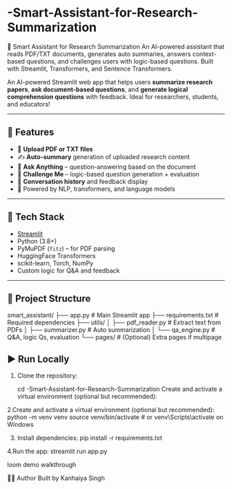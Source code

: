 # -Smart-Assistant-for-Research-Summarization
🧠 Smart Assistant for Research Summarization An AI-powered assistant that reads PDF/TXT documents, generates auto summaries, answers context-based questions, and challenges users with logic-based questions. Built with Streamlit, Transformers, and Sentence Transformers.


An AI-powered Streamlit web app that helps users **summarize research papers**, **ask document-based questions**, and **generate logical comprehension questions** with feedback. Ideal for researchers, students, and educators!

---

## 🚀 Features

- 📄 **Upload PDF or TXT files**
- ✍️ **Auto-summary** generation of uploaded research content
- 🤖 **Ask Anything** – question-answering based on the document
- 🎯 **Challenge Me** – logic-based question generation + evaluation
- 💬 **Conversation history** and feedback display
- 🧠 Powered by NLP, transformers, and language models

---

## 🔧 Tech Stack

- [Streamlit](https://streamlit.io/)
- Python (3.8+)
- PyMuPDF (`fitz`) – for PDF parsing
- HuggingFace Transformers
- scikit-learn, Torch, NumPy
- Custom logic for Q&A and feedback

---

## 📂 Project Structure
smart_assistant/
├── app.py # Main Streamlit app
├── requirements.txt # Required dependencies
├── utils/
│ ├── pdf_reader.py # Extract text from PDFs
│ ├── summarizer.py # Auto summarization
│ └── qa_engine.py # Q&A, logic Qs, evaluation
└── pages/ # (Optional) Extra pages if multipage


## ▶️ Run Locally

1. Clone the repository:

   
   cd -Smart-Assistant-for-Research-Summarization
   Create and activate a virtual environment (optional but recommended):
   
 2.Create and activate a virtual environment (optional but recommended):
 python -m venv venv
source venv/bin/activate    # or venv\Scripts\activate on Windows

3. Install dependencies:
   pip install -r requirements.txt

4.Run the app:
streamlit run app.py


loom demo walkthrough




👩‍💻 Author
Built by Kanhaiya Singh


